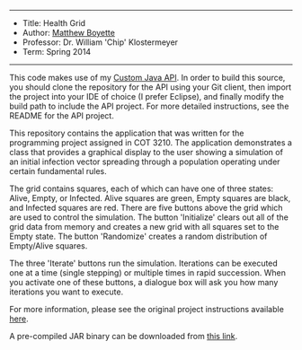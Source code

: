 *******************************************************************

* Title:     Health Grid
* Author:    [Matthew Boyette](mailto:Dyndrilliac@gmail.com)
* Professor: Dr. William 'Chip' Klostermeyer
* Term:      Spring 2014

*******************************************************************

This code makes use of my [Custom Java API](https://github.com/Dyndrilliac/java-custom-api). In order to build this source, you should clone the repository for the API using your Git client, then import the project into your IDE of choice (I prefer Eclipse), and finally modify the build path to include the API project. For more detailed instructions, see the README for the API project.

This repository contains the application that was written for the programming project assigned in COT 3210. The application demonstrates a class that provides a graphical display to the user showing a simulation of an initial infection vector spreading through a population operating under certain fundamental rules.

The grid contains squares, each of which can have one of three states: Alive, Empty, or Infected. Alive squares are green, Empty squares are black, and Infected squares are red. There are five buttons above the grid which are used to control the simulation. The button 'Initialize' clears out all of the grid data from memory and creates a new grid with all squares set to the Empty state. The button 'Randomize' creates a random distribution of Empty/Alive squares.

The three 'Iterate' buttons run the simulation. Iterations can be executed one at a time (single stepping) or multiple times in rapid succession. When you activate one of these buttons, a dialogue box will ask you how many iterations you want to execute.

For more information, please see the original project instructions available [here](http://www.unf.edu/~wkloster/3210/prog.txt).

A pre-compiled JAR binary can be downloaded from [this link](https://www.dropbox.com/s/8ttgqf24izo08yq/COT3210Project_N00868808_MBoyette.jar).